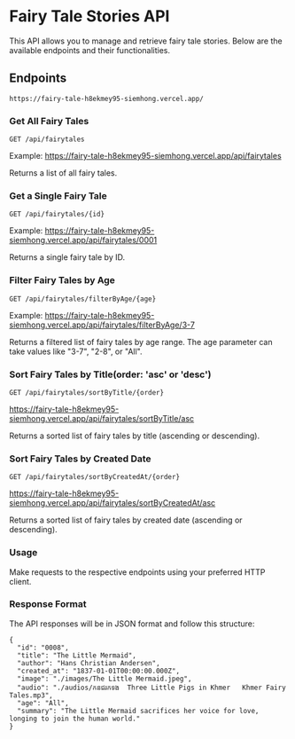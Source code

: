 # Fairy Tale Stories API

This API allows you to manage and retrieve fairy tale stories. Below are the available endpoints and their functionalities.

## Endpoints

```
https://fairy-tale-h8ekmey95-siemhong.vercel.app/
```

### Get All Fairy Tales

```
GET /api/fairytales
```

Example: https://fairy-tale-h8ekmey95-siemhong.vercel.app/api/fairytales

Returns a list of all fairy tales.

### Get a Single Fairy Tale

```
GET /api/fairytales/{id}
```

Example: https://fairy-tale-h8ekmey95-siemhong.vercel.app/api/fairytales/0001

Returns a single fairy tale by ID.

### Filter Fairy Tales by Age

```
GET /api/fairytales/filterByAge/{age}
```

Example: https://fairy-tale-h8ekmey95-siemhong.vercel.app/api/fairytales/filterByAge/3-7

Returns a filtered list of fairy tales by age range. The age parameter can take values like "3-7", "2-8", or "All".

### Sort Fairy Tales by Title(order: 'asc' or 'desc')

```
GET /api/fairytales/sortByTitle/{order}
```

https://fairy-tale-h8ekmey95-siemhong.vercel.app/api/fairytales/sortByTitle/asc

Returns a sorted list of fairy tales by title (ascending or descending).

### Sort Fairy Tales by Created Date

```
GET /api/fairytales/sortByCreatedAt/{order}
```

https://fairy-tale-h8ekmey95-siemhong.vercel.app/api/fairytales/sortByCreatedAt/asc

Returns a sorted list of fairy tales by created date (ascending or descending).

### Usage

Make requests to the respective endpoints using your preferred HTTP client.

### Response Format

The API responses will be in JSON format and follow this structure:
```
{
  "id": "0008",
  "title": "The Little Mermaid",
  "author": "Hans Christian Andersen",
  "created_at": "1837-01-01T00:00:00.000Z",
  "image": "./images/The Little Mermaid.jpeg",
  "audio": "./audios/កនជរកទង  Three Little Pigs in Khmer   Khmer Fairy Tales.mp3",
  "age": "All",
  "summary": "The Little Mermaid sacrifices her voice for love, longing to join the human world."
}
```

